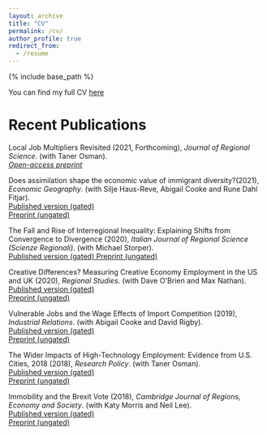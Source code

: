 ```yaml
---
layout: archive
title: "CV"
permalink: /cv/
author_profile: true
redirect_from:
  - /resume
---
```


{% include base_path %}

You can find my full CV <a href="/_pages/tkemeny_cv.pdf">here</a>

Recent Publications
======
Local Job Multipliers Revisited (2021, Forthcoming), _Journal of Regional Science_. (with Taner Osman). <br>
 		 <a href="/_pages/JRS_ljmr_accepted.pdf">_Open-access preprint_</a>


Does assimilation shape the economic value of immigrant diversity?(2021), _Economic Geography_. (with Silje Haus-Reve, Abigail Cooke and Rune Dahl Fitjar). <br>
 		 <a href="https://doi.org/10.1080/00130095.2021.1897462" target=_blank>  Published version (gated)</a> <br>
		  <a href="/_pages/EG_divssim.pdf">Preprint (ungated) </a> 

The Fall and Rise of Interregional Inequality: Explaining Shifts from Convergence to Divergence  (2020), _Italian Journal of Regional Science (Scienze Regionali)_. (with Michael Storper). <br>
 		 <a href="https://www.rivisteweb.it/doi/10.14650/97084" target=_blank>  Published version (gated) </a>
		 <a href="/_pages/scienzeregionali_acceptedversion.pdf"> Preprint (ungated) </a> 

Creative Differences? Measuring Creative Economy Employment in the US and UK (2020), _Regional Studies_. (with Dave O'Brien and Max Nathan). <br>
 		 <a href="https://doi.org/10.1080/00343404.2019.1625484" target=_blank> Published version (gated) </a><br>
		 <a href="/_pages/creative_differences.pdf"> Preprint (ungated) </a> 
		 
Vulnerable Jobs and the Wage Effects of Import Competition  (2019), _Industrial Relations_. (with Abigail Cooke and David Rigby). <br>
 		<a href="https://doi.org/10.1111/irel.12240" target=_blank> Published version (gated)  </a><br>
		 <a href="/_pages/vjobs.pdf"> Preprint (ungated) </a> 
		 
The Wider Impacts of High-Technology Employment: Evidence from U.S. Cities, 2018 (2018), _Research Policy_. (with Taner Osman). <br>
 		 <a href="https://doi.org/10.1016/j.respol.2018.06.005" target=_blank> Published version (gated)   </a><br>
		 <a href="/_pages/techjobs.pdf">Preprint (ungated) </a> 

 Immobility and the Brexit Vote  (2018), _Cambridge Journal of Regions, Economy and Society_. (with Katy Morris and Neil Lee). <br>
 		<a href="https://doi.org/10.1093/cjres/rsx027" target=_blank> Published version (gated)  </a><br>
		 <a href="/_pages/immobility.pdf"> Preprint (ungated) </a> 
		 
		 
		 
